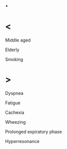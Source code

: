 # .

# <

Middle aged

Elderly

Smoking

# >

Dyspnea

Fatigue

Cachexia

Wheezing

Prolonged expiratory phase

Hyperresonance
